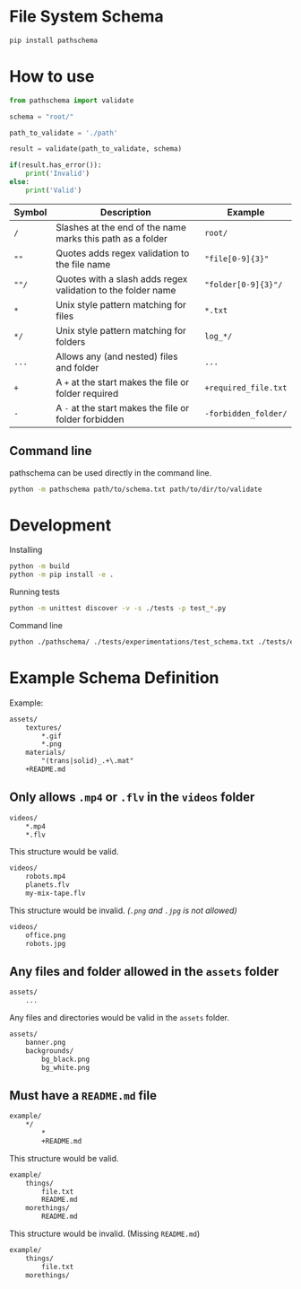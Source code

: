 # File System Schema

```bash
pip install pathschema
```

# How to use

```python
from pathschema import validate

schema = "root/"

path_to_validate = './path'

result = validate(path_to_validate, schema)

if(result.has_error()):
	print('Invalid')
else:
	print('Valid')
```

|  Symbol | Description  | Example |
|---------|--------------|---------|
| `/` | Slashes at the end of the name marks this path as a folder | `root/` |
| `""` | Quotes adds regex validation to the file name | `"file[0-9]{3}"` |
| `""/` | Quotes with a slash adds regex validation to the folder name | `"folder[0-9]{3}"/` |
| `*` | Unix style pattern matching for files | `*.txt` |
| `*/` | Unix style pattern matching for folders | `log_*/` |
| `...` | Allows any (and nested) files and folder | `...` |
| `+` | A `+` at the start makes the file or folder required | `+required_file.txt` |
| `-` | A `-` at the start makes the file or folder forbidden | `-forbidden_folder/` |

## Command line

pathschema can be used directly in the command line.

```bash
python -m pathschema path/to/schema.txt path/to/dir/to/validate
```

# Development

Installing
```bash
python -m build
python -m pip install -e .
```

Running tests
```bash
python -m unittest discover -v -s ./tests -p test_*.py
```

Command line
```bash
python ./pathschema/ ./tests/experimentations/test_schema.txt ./tests/experimentations/test_directory_ok
```

# Example Schema Definition

Example:
```txt
assets/
	textures/
		*.gif
		*.png
	materials/
		"(trans|solid)_.+\.mat"
	+README.md
```

## Only allows `.mp4` or `.flv` in the `videos` folder
```txt
videos/
	*.mp4
	*.flv
```

This structure would be valid.
```txt
videos/
	robots.mp4
	planets.flv
	my-mix-tape.flv
```

This structure would be invalid. *(`.png` and `.jpg` is not allowed)*
```txt
videos/
	office.png
	robots.jpg
```

## Any files and folder allowed in the `assets` folder
```txt
assets/
	...
```

Any files and directories would be valid in the `assets` folder.
```txt
assets/
	banner.png
	backgrounds/
		bg_black.png
		bg_white.png
```

## Must have a `README.md` file
```txt
example/
	*/
		*
		+README.md
```

This structure would be valid.

```txt
example/
	things/
		file.txt
		README.md
	morethings/
		README.md
```

This structure would be invalid. (Missing `README.md`)

```txt
example/
	things/
		file.txt
	morethings/
```
